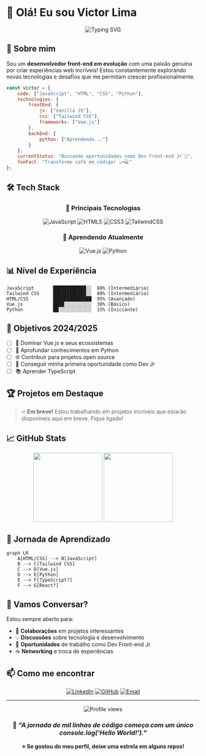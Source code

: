 # 👋 Olá! Eu sou Victor Lima

<div align="center">
  <img src="https://readme-typing-svg.herokuapp.com?font=Fira+Code&pause=1000&color=00D4FF&center=true&vCenter=true&width=435&lines=Front-end+Developer;Apaixonado+por+Tecnologia;Sempre+Aprendendo+%F0%9F%9A%80" alt="Typing SVG" />
</div>

## 🚀 Sobre mim

Sou um **desenvolvedor front-end em evolução** com uma paixão genuína por criar experiências web incríveis! Estou constantemente explorando novas tecnologias e desafios que me permitam crescer profissionalmente.

```javascript
const victor = {
    code: ["JavaScript", "HTML", "CSS", "Python"],
    technologies: {
        frontEnd: {
            js: ["Vanilla JS"],
            css: ["Tailwind CSS"],
            frameworks: ["Vue.js"]
        },
        backEnd: {
            python: ["Aprendendo..."]
        }
    },
    currentStatus: "Buscando oportunidades como Dev Front-end Jr 💼",
    funFact: "Transformo café em código! ☕➡️💻"
};
```

## 🛠️ Tech Stack

<div align="center">

### 🌟 Principais Tecnologias
![JavaScript](https://img.shields.io/badge/JavaScript-F7DF1E?style=for-the-badge&logo=javascript&logoColor=black)
![HTML5](https://img.shields.io/badge/HTML5-E34F26?style=for-the-badge&logo=html5&logoColor=white)
![CSS3](https://img.shields.io/badge/CSS3-1572B6?style=for-the-badge&logo=css3&logoColor=white)
![TailwindCSS](https://img.shields.io/badge/Tailwind_CSS-38B2AC?style=for-the-badge&logo=tailwind-css&logoColor=white)

### 🔄 Aprendendo Atualmente
![Vue.js](https://img.shields.io/badge/Vue.js-35495E?style=for-the-badge&logo=vue.js&logoColor=4FC08D)
![Python](https://img.shields.io/badge/Python-3776AB?style=for-the-badge&logo=python&logoColor=white)

</div>

## 📊 Nível de Experiência

```
JavaScript       ████████████░░  80% (Intermediário)
Tailwind CSS     ████████████░░  80% (Intermediário)  
HTML/CSS         ██████████████  95% (Avançado)
Vue.js           ████░░░░░░░░░░  30% (Básico)
Python           ██░░░░░░░░░░░░  15% (Iniciante)
```

## 🎯 Objetivos 2024/2025

- [ ] 🚀 Dominar Vue.js e seus ecossistemas
- [ ] 🐍 Aprofundar conhecimentos em Python
- [ ] 🌐 Contribuir para projetos open source
- [ ] 💼 Conseguir minha primeira oportunidade como Dev Jr
- [ ] 📚 Aprender TypeScript

## 🏆 Projetos em Destaque

> 🔥 **Em breve!** Estou trabalhando em projetos incríveis que estarão disponíveis aqui em breve. Fique ligado!

## 📈 GitHub Stats

<div align="center">
  <img height="180em" src="https://github-readme-stats.vercel.app/api?username=t1viktor&show_icons=true&theme=tokyonight&include_all_commits=true&count_private=true"/>
  <img height="180em" src="https://github-readme-stats.vercel.app/api/top-langs/?username=t1viktor&layout=compact&langs_count=7&theme=tokyonight"/>
</div>

## 🌱 Jornada de Aprendizado

```mermaid
graph LR
    A[HTML/CSS] --> B[JavaScript]
    B --> C[Tailwind CSS]
    C --> D[Vue.js]
    D --> E[Python]
    E --> F[TypeScript?]
    F --> G[React?]
```

## 💬 Vamos Conversar?

Estou sempre aberto para:
- 🤝 **Colaborações** em projetos interessantes
- 💡 **Discussões** sobre tecnologia e desenvolvimento
- 🎯 **Oportunidades** de trabalho como Dev Front-end Jr
- ☕ **Networking** e troca de experiências

## 📫 Como me encontrar

<div align="center">

[![LinkedIn](https://img.shields.io/badge/LinkedIn-0077B5?style=for-the-badge&logo=linkedin&logoColor=white)](https://www.linkedin.com/in/victor-lima-203250300/)
[![GitHub](https://img.shields.io/badge/GitHub-100000?style=for-the-badge&logo=github&logoColor=white)](https://github.com/t1viktor)
[![Email](https://img.shields.io/badge/Email-D14836?style=for-the-badge&logo=gmail&logoColor=white)](mailto:seuemail@email.com)

</div>

---

<div align="center">
  <img src="https://komarev.com/ghpvc/?username=t1viktor&color=blue&style=flat-square&label=Visualizações+do+Perfil" alt="Profile views" />
</div>

<div align="center">
  
### 💭 *"A jornada de mil linhas de código começa com um único console.log('Hello World!')."*

**⭐ Se gostou do meu perfil, deixe uma estrela em alguns repos!**

</div>
